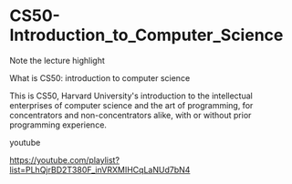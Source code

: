 # CS50-Introduction_to_Computer_Science
Note the lecture highlight

What is CS50: introduction to computer science

This is CS50, Harvard University's introduction to the intellectual enterprises of computer science and the art of programming, for concentrators and non-concentrators alike, with or without prior programming experience.

youtube

https://youtube.com/playlist?list=PLhQjrBD2T380F_inVRXMIHCqLaNUd7bN4
